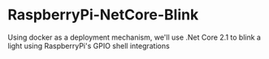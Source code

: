 # RaspberryPi-NetCore-Blink
Using docker as a deployment mechanism, we'll use .Net Core 2.1 to blink a light using RaspberryPi's GPIO shell integrations
